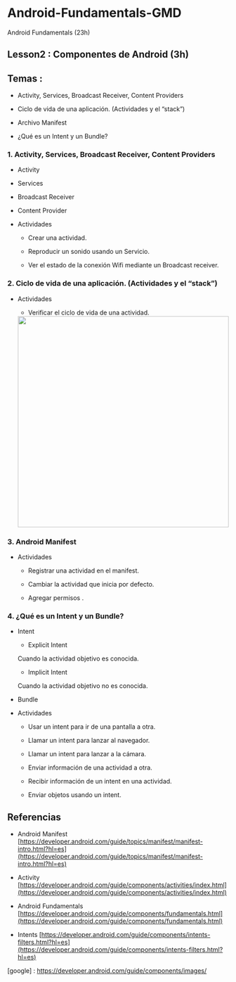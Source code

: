 # Android-Fundamentals-GMD
Android Fundamentals (23h)

## Lesson2 : Componentes de Android (3h)

## Temas :

- Activity, Services, Broadcast Receiver, Content Providers

- Ciclo de vida de una aplicación. (Actividades y el “stack”)

- Archivo Manifest

- ¿Qué es un Intent y un Bundle?


### 1. Activity, Services, Broadcast Receiver, Content Providers

- Activity

- Services

- Broadcast Receiver

- Content Provider

- Actividades

    * Crear una actividad.
    
    * Reproducir un sonido usando un Servicio.
    
    * Ver el estado de la conexión Wifi mediante un Broadcast receiver.

### 2. Ciclo de vida de una aplicación. (Actividades y el “stack”)

- Actividades
    
    * Verificar el ciclo de vida de una actividad.

    <img src="[google]activity_lifecycle.png" height="480">
    
 
### 3. Android Manifest

- Actividades
    
    * Registrar una actividad en el manifest.
    
    * Cambiar la actividad que inicia por defecto.
    
    * Agregar permisos .
    
### 4. ¿Qué es un Intent y un Bundle?

- Intent
    
    * Explicit Intent 
    
    Cuando la actividad objetivo es conocida.

    * Implicit Intent
    
    Cuando la actividad objetivo no es conocida.
    
- Bundle

- Actividades
    
    * Usar un intent para ir de una pantalla a otra.
    
    * Llamar un intent para lanzar al navegador.
    
    * Llamar un intent para lanzar a la cámara.
    
    * Enviar información de una actividad a otra.
    
    * Recibir información de un intent en una actividad.
    
    * Enviar objetos usando un intent.

## Referencias

- Android Manifest [https://developer.android.com/guide/topics/manifest/manifest-intro.html?hl=es](https://developer.android.com/guide/topics/manifest/manifest-intro.html?hl=es)

- Activity [https://developer.android.com/guide/components/activities/index.html](https://developer.android.com/guide/components/activities/index.html)

- Android Fundamentals [https://developer.android.com/guide/components/fundamentals.html](https://developer.android.com/guide/components/fundamentals.html)

- Intents [https://developer.android.com/guide/components/intents-filters.html?hl=es](https://developer.android.com/guide/components/intents-filters.html?hl=es)

[google] : https://developer.android.com/guide/components/images/
